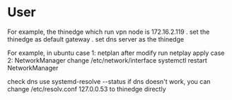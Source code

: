 # User
For example, the thinedge which run vpn node is 172.16.2.119
. set the thinedge as default gateway
. set dns server as the thinedge

For example, in ubuntu
case 1: netplan
  after modify run netplay apply
case 2: NetworkManager
  change /etc/network/interface
  systemctl restart NetworkManager

check dns use systemd-resolve --status
if dns doesn't work, you can change /etc/resolv.conf 127.0.0.53 to thinedge directly

